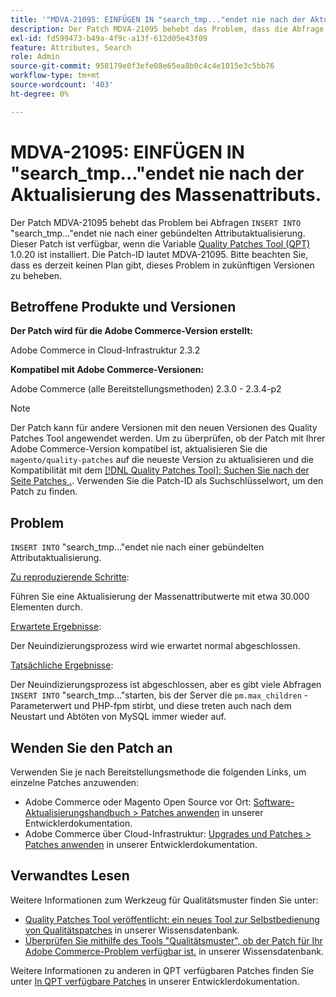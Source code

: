 ```yaml
---
title: '"MDVA-21095: EINFÜGEN IN "search_tmp..."endet nie nach der Aktualisierung des Massenattributs."'
description: Der Patch MDVA-21095 behebt das Problem, dass die Abfrage "INSERT INTO" "search\_tmp.." nach einem gebündelten Attribut-Update nie endet. Dieser Patch ist verfügbar, wenn das [Quality Patches Tool (QPT)](/help/announcements/adobe-commerce-announcements/magento-quality-patches-released-new-tool-to-self-serve-quality-patches.md) 1.0.20 installiert ist. Die Patch-ID lautet MDVA-21095. Bitte beachten Sie, dass es derzeit keinen Plan gibt, dieses Problem in zukünftigen Versionen zu beheben.
exl-id: fd599473-b49a-4f9c-a13f-612d05e43f09
feature: Attributes, Search
role: Admin
source-git-commit: 958179e0f3efe08e65ea8b0c4c4e1015e3c5bb76
workflow-type: tm+mt
source-wordcount: '403'
ht-degree: 0%

---
```


# MDVA-21095: EINFÜGEN IN &quot;search_tmp...&quot;endet nie nach der Aktualisierung des Massenattributs.

Der Patch MDVA-21095 behebt das Problem bei Abfragen `INSERT INTO` &quot;search\_tmp...&quot;endet nie nach einer gebündelten Attributaktualisierung. Dieser Patch ist verfügbar, wenn die Variable [Quality Patches Tool (QPT)](/help/announcements/adobe-commerce-announcements/magento-quality-patches-released-new-tool-to-self-serve-quality-patches.md) 1.0.20 ist installiert. Die Patch-ID lautet MDVA-21095. Bitte beachten Sie, dass es derzeit keinen Plan gibt, dieses Problem in zukünftigen Versionen zu beheben.

## Betroffene Produkte und Versionen

**Der Patch wird für die Adobe Commerce-Version erstellt:**

Adobe Commerce in Cloud-Infrastruktur 2.3.2

**Kompatibel mit Adobe Commerce-Versionen:**

Adobe Commerce (alle Bereitstellungsmethoden) 2.3.0 - 2.3.4-p2

>[!NOTE]
>
>Der Patch kann für andere Versionen mit den neuen Versionen des Quality Patches Tool angewendet werden. Um zu überprüfen, ob der Patch mit Ihrer Adobe Commerce-Version kompatibel ist, aktualisieren Sie die `magento/quality-patches` auf die neueste Version zu aktualisieren und die Kompatibilität mit dem [[!DNL Quality Patches Tool]: Suchen Sie nach der Seite Patches .](https://devdocs.magento.com/quality-patches/tool.html#patch-grid). Verwenden Sie die Patch-ID als Suchschlüsselwort, um den Patch zu finden.

## Problem

`INSERT INTO` &quot;search\_tmp...&quot;endet nie nach einer gebündelten Attributaktualisierung.

<u>Zu reproduzierende Schritte</u>:

Führen Sie eine Aktualisierung der Massenattributwerte mit etwa 30.000 Elementen durch.

<u>Erwartete Ergebnisse</u>:

Der Neuindizierungsprozess wird wie erwartet normal abgeschlossen.

<u>Tatsächliche Ergebnisse</u>:

Der Neuindizierungsprozess ist abgeschlossen, aber es gibt viele Abfragen `INSERT INTO` &quot;search\_tmp...&quot;starten, bis der Server die `pm.max_children` -Parameterwert und PHP-fpm stirbt, und diese treten auch nach dem Neustart und Abtöten von MySQL immer wieder auf.

## Wenden Sie den Patch an

Verwenden Sie je nach Bereitstellungsmethode die folgenden Links, um einzelne Patches anzuwenden:

* Adobe Commerce oder Magento Open Source vor Ort: [Software-Aktualisierungshandbuch > Patches anwenden](https://devdocs.magento.com/guides/v2.4/comp-mgr/patching/mqp.html) in unserer Entwicklerdokumentation.
* Adobe Commerce über Cloud-Infrastruktur: [Upgrades und Patches > Patches anwenden](https://devdocs.magento.com/cloud/project/project-patch.html) in unserer Entwicklerdokumentation.

## Verwandtes Lesen

Weitere Informationen zum Werkzeug für Qualitätsmuster finden Sie unter:

* [Quality Patches Tool veröffentlicht: ein neues Tool zur Selbstbedienung von Qualitätspatches](/help/announcements/adobe-commerce-announcements/magento-quality-patches-released-new-tool-to-self-serve-quality-patches.md) in unserer Wissensdatenbank.
* [Überprüfen Sie mithilfe des Tools &quot;Qualitätsmuster&quot;, ob der Patch für Ihr Adobe Commerce-Problem verfügbar ist.](/help/support-tools/patches-available-in-qpt-tool/check-patch-for-magento-issue-with-magento-quality-patches.md) in unserer Wissensdatenbank.

Weitere Informationen zu anderen in QPT verfügbaren Patches finden Sie unter [In QPT verfügbare Patches](https://devdocs.magento.com/quality-patches/tool.html#patch-grid) in unserer Entwicklerdokumentation.
